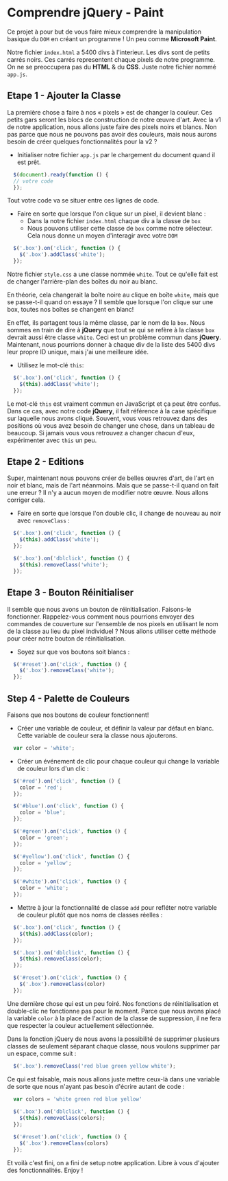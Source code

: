 # Comprendre jQuery - Paint

Ce projet à pour but de vous faire mieux comprendre la manipulation basique du `DOM` en créant un programme ! Un peu comme **Microsoft Paint**.

Notre fichier `index.html` a 5400 divs à l'interieur. Les divs sont de petits carrés noirs. Ces carrés representent chaque pixels de notre programme. On ne se preoccupera pas du **HTML** & du **CSS**. Juste notre fichier nommé `app.js`.

## Etape 1 - Ajouter la Classe

La première chose a faire à nos « pixels » est de changer la couleur. Ces petits gars seront les blocs de construction de notre œuvre d'art. Avec la v1 de notre application, nous allons juste faire des pixels noirs et blancs. Non pas parce que nous ne pouvons pas avoir des couleurs, mais nous aurons besoin de créer quelques fonctionnalités pour la v2 ?

- Initialiser notre fichier `app.js` par le chargement du document quand il est prêt.

```javascript
  $(document).ready(function () {
  // votre code
  });
```

Tout votre code va se situer entre ces lignes de code.

- Faire en sorte que lorsque l'on clique sur un pixel, il devient blanc :
  - Dans la notre fichier `index.html` chaque div a la classe de `box`
  - Nous pouvons utiliser cette classe de `box` comme notre sélecteur. Cela nous donne un moyen d'interagir avec votre `DOM`

```javascript
  $('.box').on('click', function () {
    $('.box').addClass('white');
  });
```

Notre fichier `style.css` a une classe nommée `white`. Tout ce qu'elle fait est de changer l'arrière-plan des boîtes du noir au blanc.

En théorie, cela changerait la boîte noire au clique en boîte `white`, mais que se passe-t-il quand on essaye ?
Il semble que lorsque l'on clique sur une box, toutes nos boîtes se changent en blanc!

En effet, ils partagent tous la même classe, par le nom de la `box`. Nous sommes en train de dire à **jQuery** que tout se qui se refère à la classe `box` devrait aussi être classe `white`. Ceci est un problème commun dans **jQuery**. Maintenant, nous pourrions donner à chaque div de la liste des 5400 divs leur propre ID unique, mais j'ai une meilleure idée.

- Utilisez le mot-clé `this`:

```javascript
  $('.box').on('click', function () {
    $(this).addClass('white');
  });
```

Le mot-clé `this` est vraiment commun en JavaScript et ça peut être confus. Dans ce cas, avec notre code **jQuery**, il fait référence à la case spécifique sur laquelle nous avons cliqué. Souvent, vous vous retrouvez dans des positions où vous avez besoin de changer une chose, dans un tableau de beaucoup. Si jamais vous vous retrouvez a changer chacun d'eux, expérimenter avec `this` un peu.

## Etape 2 - Editions

Super, maintenant nous pouvons créer de belles œuvres d'art, de l'art en noir et blanc, mais de l'art néanmoins. Mais que se passe-t-il quand on fait une erreur ? Il n'y a aucun moyen de modifier notre œuvre. Nous allons corriger cela.

- Faire en sorte que lorsque l'on double clic, il change de nouveau au noir avec `removeClass` :

```javascript
  $('.box').on('click', function () {
    $(this).addClass('white');
  });

  $('.box').on('dblclick', function () {
    $(this).removeClass('white');
  });
```

## Etape 3 - Bouton Réinitialiser

Il semble que nous avons un bouton de réinitialisation. Faisons-le fonctionner. Rappelez-vous comment nous pourrions envoyer des commandes de couverture sur l'ensemble de nos pixels en utilisant le nom de la classe au lieu du pixel individuel ? Nous allons utiliser cette méthode pour créer notre bouton de réinitialisation.

- Soyez sur que vos boutons soit blancs :

```javascript
  $('#reset').on('click', function () {
    $('.box').removeClass('white');
  });
```

## Step 4 - Palette de Couleurs

Faisons que nos boutons de couleur fonctionnent!

- Créer une variable de couleur, et définir la valeur par défaut en blanc. Cette variable de couleur sera la classe nous ajouterons.

```javascript
  var color = 'white';
```

- Créer un événement de clic pour chaque couleur qui change la variable de couleur lors d'un clic :

```javascript
  $('#red').on('click', function () {
    color = 'red';
  });

  $('#blue').on('click', function () {
    color = 'blue';
  });

  $('#green').on('click', function () {
    color = 'green';
  });

  $('#yellow').on('click', function () {
    color = 'yellow';
  });

  $('#white').on('click', function () {
    color = 'white';
  });
```

- Mettre à jour la fonctionnalité de classe `add` pour refléter notre variable de couleur plutôt que nos noms de classes réelles :

```javascript
  $('.box').on('click', function () {
    $(this).addClass(color);
  });

  $('.box').on('dblclick', function () {
    $(this).removeClass(color);
  });

  $('#reset').on('click', function () {
    $('.box').removeClass(color)
  });
```

Une dernière chose qui est un peu foiré. Nos fonctions de réinitialisation et double-clic ne fonctionne pas pour le moment. Parce que nous avons placé la variable `color` à la place de l'action de la classe de suppression, il ne fera que respecter la couleur actuellement sélectionnée.

Dans la fonction jQuery de nous avons la possibilité de supprimer plusieurs classes de seulement séparant chaque classe, nous voulons supprimer par un espace, comme suit :

```javascript
  $('.box').removeClass('red blue green yellow white');
```

Ce qui est faisable, mais nous allons juste mettre ceux-là dans une variable de sorte que nous n'ayant pas besoin d'écrire autant de code :

```javascript
  var colors = 'white green red blue yellow'
  
  $('.box').on('dblclick', function () {
    $(this).removeClass(colors);
  });

  $('#reset').on('click', function () {
    $('.box').removeClass(colors)
  });
```

Et voilà c'est fini, on a fini de setup notre application. Libre à vous d'ajouter des fonctionnalités. Enjoy !
